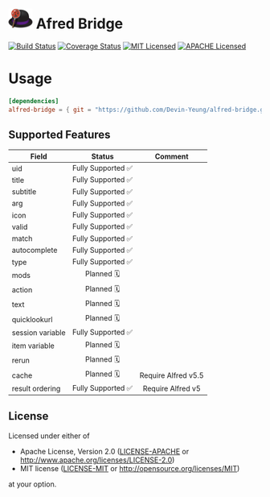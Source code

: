 # <a><img src="docs/images/alfred-bridge-logo.png" height="40" valign="baseline" /></a> Afred Bridge

[![Build Status][actions-badge]][actions-url]
[![Coverage Status][coveralls-badge]][coveralls-url]
[![MIT Licensed][mit-badge]][mit-url]
[![APACHE Licensed][apache-badge]][apache-url]

[actions-badge]: https://github.com/Devin-Yeung/alfred-bridge/actions/workflows/ci.yml/badge.svg?branch=master

[actions-url]: https://github.com/Devin-Yeung/alfred-bridge/actions/workflows/ci.yml

[coveralls-badge]: https://coveralls.io/repos/github/Devin-Yeung/alfred-bridge/badge.svg?branch=master

[coveralls-url]: https://coveralls.io/github/Devin-Yeung/alfred-bridge?branch=master

[mit-badge]: https://img.shields.io/badge/license-MIT-blue.svg

[apache-badge]: https://img.shields.io/badge/license-APACHE_2.0-blue.svg

[mit-url]: https://github.com/Devin-Yeung/alfred-bridge/blob/master/LICENSE-MIT

[apache-url]: https://github.com/Devin-Yeung/alfred-bridge/blob/master/LICENSE-APACHE

# Usage

```toml
[dependencies]
alfred-bridge = { git = "https://github.com/Devin-Yeung/alfred-bridge.git" }
```

## Supported Features

| Field            |      Status       |       Comment       |
|------------------|:-----------------:|:-------------------:|
| uid              | Fully Supported ✅ |                     |
| title            | Fully Supported ✅ |                     |
| subtitle         | Fully Supported ✅ |                     |
| arg              | Fully Supported ✅ |                     |
| icon             | Fully Supported ✅ |                     |
| valid            | Fully Supported ✅ |                     |
| match            | Fully Supported ✅ |                     |
| autocomplete     | Fully Supported ✅ |                     |
| type             | Fully Supported ✅ |                     |
| mods             |    Planned  🗓    |                     |
| action           |    Planned  🗓    |                     |
| text             |    Planned  🗓    |                     |
| quicklookurl     |    Planned  🗓    |                     |
| session variable | Fully Supported ✅ |                     |
| item variable    |    Planned 🗓     |                     |
| rerun            |    Planned 🗓     |                     |
| cache            |    Planned 🗓     | Require Alfred v5.5 |
| result ordering  | Fully Supported ✅ |  Require Alfred v5  |

## License

Licensed under either of

* Apache License, Version 2.0
  ([LICENSE-APACHE](LICENSE-APACHE) or http://www.apache.org/licenses/LICENSE-2.0)
* MIT license
  ([LICENSE-MIT](LICENSE-MIT) or http://opensource.org/licenses/MIT)

at your option.
